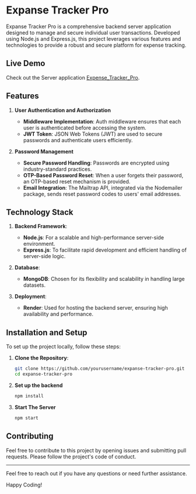 # Expanse Tracker Pro

Expanse Tracker Pro is a comprehensive backend server application designed to manage and secure individual user transactions. Developed using Node.js and Express.js, this project leverages various features and technologies to provide a robust and secure platform for expense tracking.

## Live Demo

Check out the Server application [Expense_Tracker_Pro](https://expense-tracker-pro-server.onrender.com/).

## Features

1. **User Authentication and Authorization**
   - **Middleware Implementation**: Auth middleware ensures that each user is authenticated before accessing the system.
   - **JWT Token**: JSON Web Tokens (JWT) are used to secure passwords and authenticate users efficiently.

2. **Password Management**
   - **Secure Password Handling**: Passwords are encrypted using industry-standard practices.
   - **OTP-Based Password Reset**: When a user forgets their password, an OTP-based reset mechanism is provided.
   - **Email Integration**: The Mailtrap API, integrated via the Nodemailer package, sends reset password codes to users' email addresses.

## Technology Stack

1. **Backend Framework**: 
   - **Node.js**: For a scalable and high-performance server-side environment.
   - **Express.js**: To facilitate rapid development and efficient handling of server-side logic.

2. **Database**:
   - **MongoDB**: Chosen for its flexibility and scalability in handling large datasets.

3. **Deployment**:
   - **Render**: Used for hosting the backend server, ensuring high availability and performance.

## Installation and Setup

To set up the project locally, follow these steps:

1. **Clone the Repository**:
   
   ```bash
   git clone https://github.com/yourusername/expanse-tracker-pro.git
   cd expanse-tracker-pro
   ```
   
2. **Set up the backend**

    ```bash
    npm install
    ```

3. **Start The Server**

   ```bash
   npm start
   ```

## Contributing

Feel free to contribute to this project by opening issues and submitting pull requests. Please follow the project's code of conduct.

---

Feel free to reach out if you have any questions or need further assistance.

Happy Coding! 
